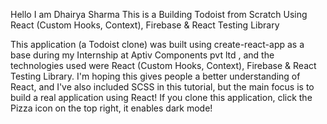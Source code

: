 Hello I am Dhairya Sharma 
This is a Building Todoist from Scratch Using React (Custom Hooks, Context), Firebase & React Testing Library

This application (a Todoist clone) was built using create-react-app as a base during my Internship at Aptiv Components pvt ltd , and the technologies used were React (Custom Hooks, Context), Firebase & React Testing Library. I'm hoping this gives people a better understanding of React, and I've also included SCSS in this tutorial, but the main focus is to build a real application using React! If you clone this application, click the Pizza icon on the top right, it enables dark mode!

